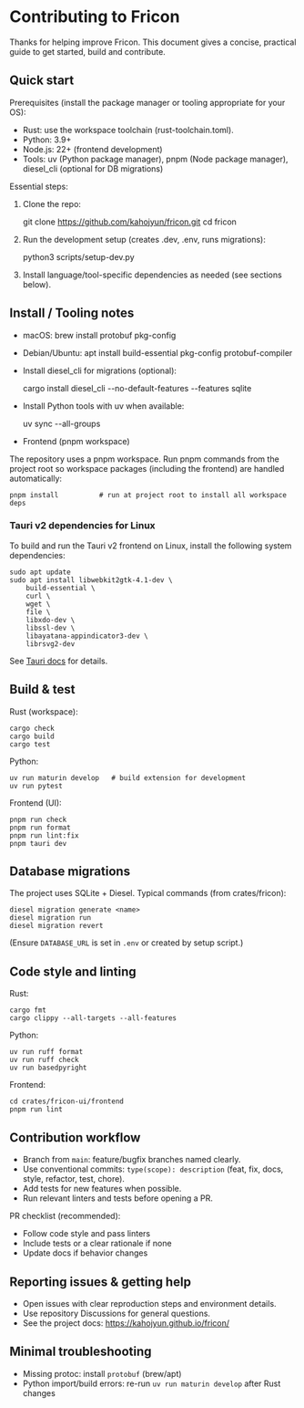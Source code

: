# Contributing to Fricon

Thanks for helping improve Fricon. This document gives a concise, practical guide to get started, build and contribute.

## Quick start

Prerequisites (install the package manager or tooling appropriate for your OS):

- Rust: use the workspace toolchain (rust-toolchain.toml).
- Python: 3.9+
- Node.js: 22+ (frontend development)
- Tools: uv (Python package manager), pnpm (Node package manager), diesel_cli (optional for DB migrations)

Essential steps:

1. Clone the repo:

    git clone https://github.com/kahojyun/fricon.git
    cd fricon

2. Run the development setup (creates .dev, .env, runs migrations):

    python3 scripts/setup-dev.py

3. Install language/tool-specific dependencies as needed (see sections below).

## Install / Tooling notes

- macOS: brew install protobuf pkg-config
- Debian/Ubuntu: apt install build-essential pkg-config protobuf-compiler
- Install diesel_cli for migrations (optional):

    cargo install diesel_cli --no-default-features --features sqlite

- Install Python tools with uv when available:

    uv sync --all-groups

- Frontend (pnpm workspace)

The repository uses a pnpm workspace. Run pnpm commands from the project root so workspace packages (including the frontend) are handled automatically:

    pnpm install          # run at project root to install all workspace deps

### Tauri v2 dependencies for Linux

To build and run the Tauri v2 frontend on Linux, install the following system dependencies:

    sudo apt update
    sudo apt install libwebkit2gtk-4.1-dev \
        build-essential \
        curl \
        wget \
        file \
        libxdo-dev \
        libssl-dev \
        libayatana-appindicator3-dev \
        librsvg2-dev

See [Tauri docs](https://tauri.app/start/prerequisites/) for details.

## Build & test

Rust (workspace):

    cargo check
    cargo build
    cargo test

Python:

    uv run maturin develop   # build extension for development
    uv run pytest

Frontend (UI):

    pnpm run check
    pnpm run format
    pnpm run lint:fix
    pnpm tauri dev

## Database migrations

The project uses SQLite + Diesel. Typical commands (from crates/fricon):

    diesel migration generate <name>
    diesel migration run
    diesel migration revert

(Ensure `DATABASE_URL` is set in `.env` or created by setup script.)

## Code style and linting

Rust:

    cargo fmt
    cargo clippy --all-targets --all-features

Python:

    uv run ruff format
    uv run ruff check
    uv run basedpyright

Frontend:

    cd crates/fricon-ui/frontend
    pnpm run lint

## Contribution workflow

- Branch from `main`: feature/bugfix branches named clearly.
- Use conventional commits: `type(scope): description` (feat, fix, docs, style, refactor, test, chore).
- Add tests for new features when possible.
- Run relevant linters and tests before opening a PR.

PR checklist (recommended):

- Follow code style and pass linters
- Include tests or a clear rationale if none
- Update docs if behavior changes

## Reporting issues & getting help

- Open issues with clear reproduction steps and environment details.
- Use repository Discussions for general questions.
- See the project docs: https://kahojyun.github.io/fricon/

## Minimal troubleshooting

- Missing protoc: install `protobuf` (brew/apt)
- Python import/build errors: re-run `uv run maturin develop` after Rust changes
